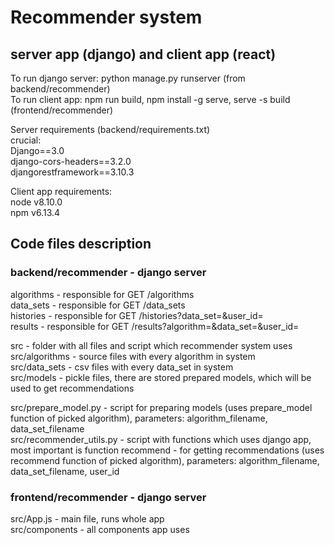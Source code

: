 # Recommender system
## server app (django) and client app (react)

To run django server: python manage.py runserver (from backend/recommender)  
To run client app: npm run build, npm install -g serve, serve -s build (frontend/recommender)  

Server requirements (backend/requirements.txt)  
crucial:  
Django==3.0  
django-cors-headers==3.2.0  
djangorestframework==3.10.3  

Client app requirements:  
node v8.10.0  
npm v6.13.4  

## Code files description
### backend/recommender - django server
algorithms - responsible for GET /algorithms  
data_sets - responsible for GET /data_sets  
histories - responsible for GET /histories?data_set=<PARAM>&user_id=<PARAM>  
results - responsible for GET /results?algorithm=<PARAM>&data_set=<PARAM>&user_id=<PARAM>  
  
src - folder with all files and script which recommender system uses  
src/algorithms - source files with every algorithm in system  
src/data_sets - csv files with every data_set in system  
src/models - pickle files, there are stored prepared models, which will be used to get recommendations  

src/prepare_model.py - script for preparing models (uses prepare_model function of picked algorithm), parameters: algorithm_filename, data_set_filename  
src/recommender_utils.py - script with functions which uses django app, most important is function recommend - for getting recommendations (uses recommend function of picked algorithm), parameters: algorithm_filename, data_set_filename, user_id

### frontend/recommender - django server
src/App.js - main file, runs whole app  
src/components - all components app uses  
